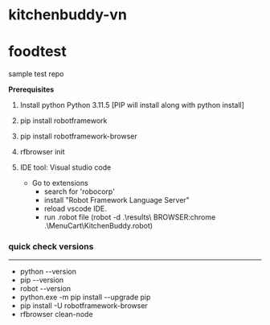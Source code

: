 # kitchenbuddy-vn
# foodtest
sample test repo

**Prerequisites**
1. Install python 
   Python 3.11.5  [PIP will install along with python install]

2. pip install robotframework
3. pip install robotframework-browser
4. rfbrowser init
5. IDE tool: Visual studio code
     - Go to extensions
       - search for 'robocorp'
       - install "Robot Framework Language Server"
       - reload vscode IDE.
       - run .robot file (robot -d .\results\ BROWSER:chrome .\MenuCart\KitchenBuddy.robot)

### quick check versions ###
--------------------
- python --version
- pip --version
- robot --version
- python.exe -m pip install --upgrade pip
- pip install -U robotframework-browser
- rfbrowser clean-node
